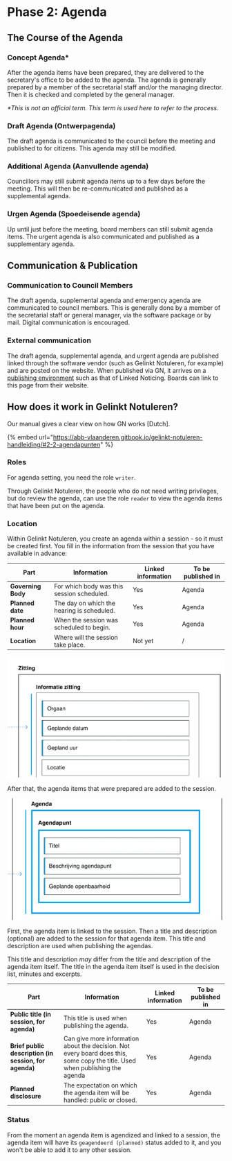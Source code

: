 # Phase 2: Agenda

## The Course of the Agenda

### Concept Agenda\*

After the agenda items have been prepared, they are delivered to the secretary's office to be added to the agenda. The agenda is generally prepared by a member of the secretarial staff and/or the managing director. Then it is checked and completed by the general manager.

_\*This is not an official term. This term is used here to refer to the process._

### Draft Agenda (Ontwerpagenda)

The draft agenda is communicated to the council before the meeting and published to for citizens. This agenda may still be modified.

### Additional Agenda (Aanvullende agenda)

Councillors may still submit agenda items up to a few days before the meeting. This will then be re-communicated and published as a supplemental agenda.

### Urgen Agenda (Spoedeisende agenda)

Up until just before the meeting, board members can still submit agenda items. The urgent agenda is also communicated and published as a supplementary agenda.

## Communication & Publication

### Communication to Council Members

The draft agenda, supplemental agenda and emergency agenda are communicated to council members. This is generally done by a member of the secretarial staff or general manager, via the software package or by mail. Digital communication is encouraged.

### External communication

The draft agenda, supplemental agenda, and urgent agenda are published linked through the software vendor (such as Gelinkt Notuleren, for example) and are posted on the website. When published via GN, it arrives on a [publishing environment](../../wikis-and-publieke-databanken-public-databases/publicatiepagina-gelinkt-notuleren.md) such as that of Linked Noticing. Boards can link to this page from their website.

## How does it work in Gelinkt Notuleren?

Our manual gives a clear view on how GN works \[Dutch].

{% embed url="https://abb-vlaanderen.gitbook.io/gelinkt-notuleren-handleiding/#2-2-agendapunten" %}

### Roles

For agenda setting, you need the role `writer`.

Through Gelinkt Notuleren, the people who do not need writing privileges, but do review the agenda, can use the role `reader` to view the agenda items that have been put on the agenda.

### Location

Within Gelinkt Notuleren, you create an agenda within a session - so it must be created first. You fill in the information from the session that you have available in advance:

| Part               | Information                                | Linked information | To be published in |
| ------------------ | ------------------------------------------ | ------------------ | ------------------ |
| **Governing Body** | For which body was this session scheduled. | Yes                | Agenda             |
| **Planned date**   | The day on which the hearing is scheduled. | Yes                | Agenda             |
| **Planned hour**   | When the session was scheduled to begin.   | Yes                | Agenda             |
| **Location**       | Where will the session take place.         | Not yet            | /                  |

![Information about the session \[Dutch\]](<../../../.gitbook/assets/Screenshot 2021-05-21 at 12.19.35.png>)

After that, the agenda items that were prepared are added to the session.

![Data for the agenda \[Dutch\]](<../../../.gitbook/assets/Screenshot 2021-05-21 at 14.04.34.png>)

First, the agenda item is linked to the session. Then a title and description (optional) are added to the session for that agenda item. This title and description are used when publishing the agendas.

This title and description _may_ differ from the title and description of the agenda item itself. The title in the agenda item itself is used in the decision list, minutes and excerpts.

| Part                                                  | Information                                                                                                                   | Linked information | To be published in |
| ----------------------------------------------------- | ----------------------------------------------------------------------------------------------------------------------------- | ------------------ | ------------------ |
| **Public title (in session, for agenda)**             | This title is used when publishing the agenda.                                                                                | Yes                | Agenda             |
| **Brief public description (in session, for agenda)** | Can give more information about the decision. Not every board does this, some copy the title. Used when publishing the agenda | Yes                | Agenda             |
| **Planned disclosure**                                | The expectation on which the agenda item will be handled: public or closed.                                                   | Yes                | Agenda             |

### Status

From the moment an agenda item is agendized and linked to a session, the agenda item will have its `geagendeerd (planned)` status added to it, and you won't be able to add it to any other session.
